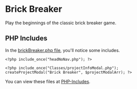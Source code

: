 # Brick Breaker

Play the beginnings of the classic brick breaker game.

## PHP Includes
In the [brickBreaker.php file](https://github.com/dvereen1/BrickBreaker/blob/main/brickBreaker.php), you'll notice some includes.

`<?php include_once("headNoNav.php"); ?>`

`<?php include_once("Classes/projectInfoModal.php");
    createProjectModal("Brick Breaker", $projectModalArr);
?>`
  
You can view these files at [PHP-Includes](https://github.com/dvereen1/PHP-Includes).
